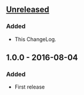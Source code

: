 ## [Unreleased]
### Added
- This ChangeLog.


## 1.0.0 - 2016-08-04
### Added
- First release

[Unreleased]: https://github.com/johnstevenson/winbox-args/compare/v1.0.0...HEAD
